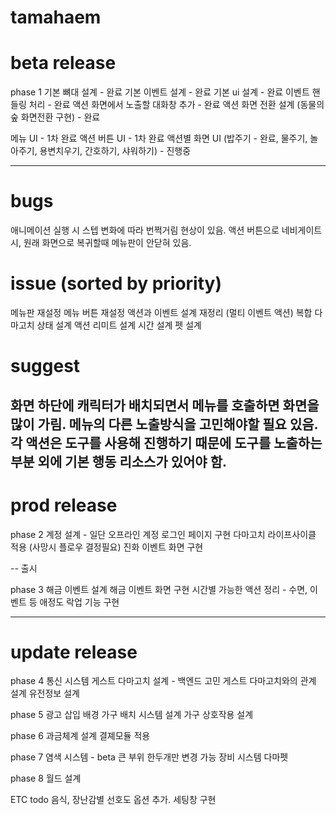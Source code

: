 # tamahaem

# beta release

phase 1
기본 뼈대 설계 - 완료
기본 이벤트 설계 - 완료
기본 ui 설계 - 완료
이벤트 핸들링 처리 - 완료
액션 화면에서 노출할 대화창 추가 - 완료
액션 화면 전환 설계 (동물의숲 화면전환 구현) - 완료

메뉴 UI - 1차 완료
액션 버튼 UI - 1차 완료
액션별 화면 UI (밥주기 - 완료, 물주기, 놀아주기, 용변치우기, 간호하기, 샤워하기) - 진행중


---

# bugs

애니메이션 실행 시 스텝 변화에 따라 번쩍거림 현상이 있음.
액션 버튼으로 네비게이트 시, 원래 화면으로 복귀할때 메뉴판이 안닫혀 있음.

# issue (sorted by priority)

메뉴판 재설정
메뉴 버튼 재설정
액션과 이벤트 설계 재정리 (멀티 이벤트 액션)
복합 다마고치 상태 설계
액션 리미트 설계
시간 설계
펫 설계

# suggest

화면 하단에 캐릭터가 배치되면서 메뉴를 호출하면 화면을 많이 가림.
메뉴의 다른 노출방식을 고민해야할 필요 있음.
각 액션은 도구를 사용해 진행하기 때문에 도구를 노출하는 부분 외에 기본 행동 리소스가 있어야 함.
---

# prod release

phase 2
계정 설계 - 일단 오프라인 계정
로그인 페이지 구현
다마고치 라이프사이클 적용 (사망시 플로우 결정필요)
진화 이벤트 화면 구현

-- 출시

phase 3
해금 이벤트 설계
해금 이벤트 화면 구현
시간별 가능한 액션 정리 - 수면, 이벤트 등
애정도 락업 기능 구현

---

# update release

phase 4
통신 시스템
게스트 다마고치 설계 - 백엔드 고민
게스트 다마고치와의 관계 설계
유전정보 설계


phase 5
광고 삽입
배경 가구 배치 시스템 설계
가구 상호작용 설계


phase 6
과금체계 설계
결졔모듈 적용


phase 7
염색 시스템 - beta 큰 부위 한두개만 변경 가능
장비 시스템
다마펫


phase 8
월드 설계


ETC todo
음식, 장난감별 선호도 옵션 추가.
세팅창 구현